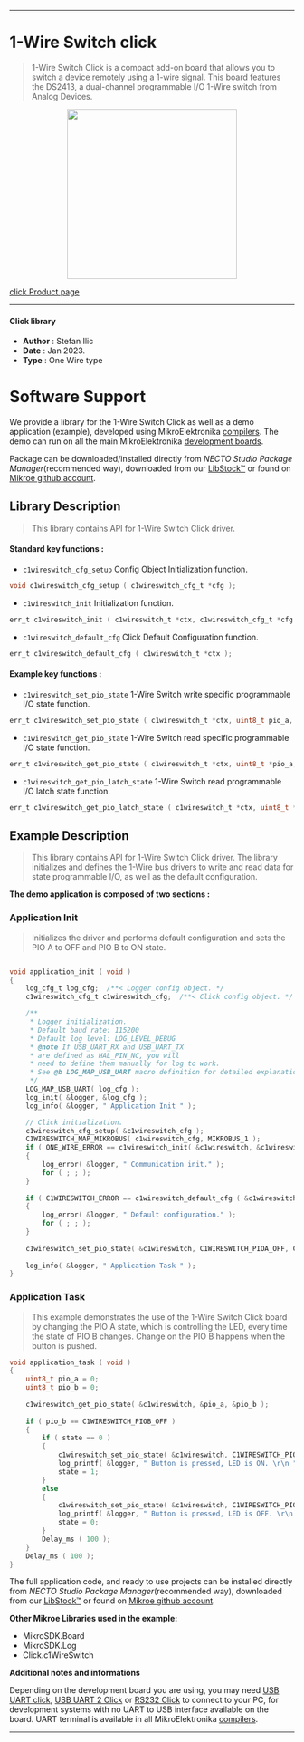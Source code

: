 
---
# 1-Wire Switch click

> 1-Wire Switch Click is a compact add-on board that allows you to switch a device remotely using a 1-wire signal. This board features the DS2413, a dual-channel programmable I/O 1-Wire switch from Analog Devices. 

<p align="center">
  <img src="https://download.mikroe.com/images/click_for_ide/1wireswitch_click.png" height=300px>
</p>

[click Product page](https://www.mikroe.com/1-wire-switch-click)

---


#### Click library

- **Author**        : Stefan Ilic
- **Date**          : Jan 2023.
- **Type**          : One Wire type


# Software Support

We provide a library for the 1-Wire Switch Click
as well as a demo application (example), developed using MikroElektronika
[compilers](https://www.mikroe.com/necto-studio).
The demo can run on all the main MikroElektronika [development boards](https://www.mikroe.com/development-boards).

Package can be downloaded/installed directly from *NECTO Studio Package Manager*(recommended way), downloaded from our [LibStock&trade;](https://libstock.mikroe.com) or found on [Mikroe github account](https://github.com/MikroElektronika/mikrosdk_click_v2/tree/master/clicks).

## Library Description

> This library contains API for 1-Wire Switch Click driver.

#### Standard key functions :

- `c1wireswitch_cfg_setup` Config Object Initialization function.
```c
void c1wireswitch_cfg_setup ( c1wireswitch_cfg_t *cfg );
```

- `c1wireswitch_init` Initialization function.
```c
err_t c1wireswitch_init ( c1wireswitch_t *ctx, c1wireswitch_cfg_t *cfg );
```

- `c1wireswitch_default_cfg` Click Default Configuration function.
```c
err_t c1wireswitch_default_cfg ( c1wireswitch_t *ctx );
```

#### Example key functions :

- `c1wireswitch_set_pio_state` 1-Wire Switch write specific programmable I/O state function.
```c
err_t c1wireswitch_set_pio_state ( c1wireswitch_t *ctx, uint8_t pio_a, uint8_t pio_b );
```

- `c1wireswitch_get_pio_state` 1-Wire Switch read specific programmable I/O state function.
```c
err_t c1wireswitch_get_pio_state ( c1wireswitch_t *ctx, uint8_t *pio_a, uint8_t *pio_b );
```

- `c1wireswitch_get_pio_latch_state` 1-Wire Switch read programmable I/O latch state function.
```c
err_t c1wireswitch_get_pio_latch_state ( c1wireswitch_t *ctx, uint8_t *pio_a_latch, uint8_t *pio_b_latch );
```

## Example Description

> This library contains API for 1-Wire Switch Click driver. 
The library initializes and defines the 1-Wire bus drivers to 
write and read data for state programmable I/O, 
as well as the default configuration.

**The demo application is composed of two sections :**

### Application Init

> Initializes the driver and performs default configuration and sets 
the PIO A to OFF and PIO B to ON state.

```c

void application_init ( void ) 
{
    log_cfg_t log_cfg;  /**< Logger config object. */
    c1wireswitch_cfg_t c1wireswitch_cfg;  /**< Click config object. */

    /** 
     * Logger initialization.
     * Default baud rate: 115200
     * Default log level: LOG_LEVEL_DEBUG
     * @note If USB_UART_RX and USB_UART_TX 
     * are defined as HAL_PIN_NC, you will 
     * need to define them manually for log to work. 
     * See @b LOG_MAP_USB_UART macro definition for detailed explanation.
     */
    LOG_MAP_USB_UART( log_cfg );
    log_init( &logger, &log_cfg );
    log_info( &logger, " Application Init " );

    // Click initialization.
    c1wireswitch_cfg_setup( &c1wireswitch_cfg );
    C1WIRESWITCH_MAP_MIKROBUS( c1wireswitch_cfg, MIKROBUS_1 );
    if ( ONE_WIRE_ERROR == c1wireswitch_init( &c1wireswitch, &c1wireswitch_cfg ) ) 
    {
        log_error( &logger, " Communication init." );
        for ( ; ; );
    }
    
    if ( C1WIRESWITCH_ERROR == c1wireswitch_default_cfg ( &c1wireswitch ) )
    {
        log_error( &logger, " Default configuration." );
        for ( ; ; );
    }
    
    c1wireswitch_set_pio_state( &c1wireswitch, C1WIRESWITCH_PIOA_OFF, C1WIRESWITCH_PIOB_ON );
    
    log_info( &logger, " Application Task " );
}

```

### Application Task

> This example demonstrates the use of the 1-Wire Switch Click board by changing the PIO A state, 
which is controlling the LED, every time the state of PIO B changes. 
Change on the PIO B happens when the button is pushed.

```c
void application_task ( void ) 
{
    uint8_t pio_a = 0;
    uint8_t pio_b = 0;
    
    c1wireswitch_get_pio_state( &c1wireswitch, &pio_a, &pio_b );
    
    if ( pio_b == C1WIRESWITCH_PIOB_OFF )
    {
        if ( state == 0 )
        {
            c1wireswitch_set_pio_state( &c1wireswitch, C1WIRESWITCH_PIOA_ON, C1WIRESWITCH_PIOB_ON );
            log_printf( &logger, " Button is pressed, LED is ON. \r\n " );
            state = 1;
        }
        else
        {
            c1wireswitch_set_pio_state( &c1wireswitch, C1WIRESWITCH_PIOA_OFF, C1WIRESWITCH_PIOB_ON );
            log_printf( &logger, " Button is pressed, LED is OFF. \r\n " );
            state = 0;
        }
        Delay_ms ( 100 );
    }
    Delay_ms ( 100 );
}
```

The full application code, and ready to use projects can be installed directly from *NECTO Studio Package Manager*(recommended way), downloaded from our [LibStock&trade;](https://libstock.mikroe.com) or found on [Mikroe github account](https://github.com/MikroElektronika/mikrosdk_click_v2/tree/master/clicks).

**Other Mikroe Libraries used in the example:**

- MikroSDK.Board
- MikroSDK.Log
- Click.c1WireSwitch

**Additional notes and informations**

Depending on the development board you are using, you may need
[USB UART click](https://www.mikroe.com/usb-uart-click),
[USB UART 2 Click](https://www.mikroe.com/usb-uart-2-click) or
[RS232 Click](https://www.mikroe.com/rs232-click) to connect to your PC, for
development systems with no UART to USB interface available on the board. UART
terminal is available in all MikroElektronika
[compilers](https://shop.mikroe.com/compilers).

---
